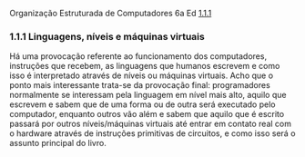 Organização Estruturada de Computadores
6a Ed
[1.1.1](#111-linguagens-níveis-e-máquinas-virtuais)

### 1.1.1 Linguagens, níveis e máquinas virtuais 

Há uma provocação referente ao funcionamento dos computadores, instruções que 
recebem, as linguagens que humanos escrevem e como isso é interpretado através 
de níveis ou máquinas virtuais. Acho que o ponto 
mais interessante trata-se da provocação final: 
programadores normalmente se interessam pela 
linguagem em nível mais alto, aquilo que escrevem
e sabem que de uma forma ou de outra será 
executado pelo computador, enquanto outros vão
além e sabem que aquilo que é escrito passará 
por outros níveis/máquinas virtuais até entrar 
em contato real com o hardware através de instruções 
primitivas de circuitos, e como isso será o assunto principal do livro.